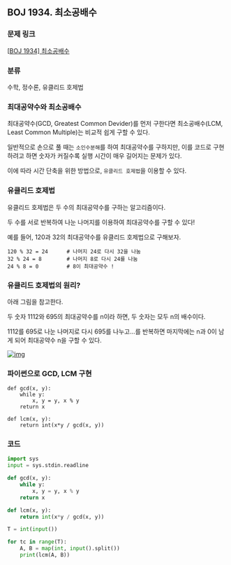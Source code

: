 ## BOJ 1934. 최소공배수

### 문제 링크

[[BOJ 1934\] 최소공배수](https://www.acmicpc.net/problem/1934)

### 분류

수학, 정수론, 유클리드 호제법

### 최대공약수와 최소공배수

최대공약수(GCD, Greatest Common Devider)를 먼저 구한다면 최소공배수(LCM, Least Common Multiple)는 비교적 쉽게 구할 수 있다.

일반적으로 손으로 풀 때는 `소인수분해`를 하여 최대공약수를 구하지만, 이를 코드로 구현하려고 하면 숫자가 커질수록 실행 시간이 매우 길어지는 문제가 있다.

이에 따라 시간 단축을 위한 방법으로, `유클리드 호제법`을 이용할 수 있다.

### 유클리드 호제법

유클리드 호제법은 두 수의 최대공약수를 구하는 알고리즘이다.

두 수를 서로 반복하여 나눈 나머지를 이용하여 최대공약수를 구할 수 있다!

예를 들어, 120과 32의 최대공약수를 유클리드 호제법으로 구해보자.

```
120 % 32 = 24      # 나머지 24로 다시 32을 나눔
32 % 24 = 8        # 나머지 8로 다시 24를 나눔
24 % 8 = 0         # 8이 최대공약수 !
```

### 유클리드 호제법의 원리?

아래 그림을 참고한다.

두 숫자 1112와 695의 최대공약수를 n이라 하면, 두 숫자는 모두 n의 배수이다.

1112를 695로 나눈 나머지로 다시 695를 나누고...를 반복하면 마지막에는 n과 0이 남게 되어 최대공약수 n을 구할 수 있다.

[![img](./images/boj_1934_image.gif)](https://github.com/kimsj-git/home/blob/master/1110_study/220813/assets/boj_1934_image.gif)

### 파이썬으로 GCD, LCM 구현

```
def gcd(x, y):
    while y:
        x, y = y, x % y
    return x

def lcm(x, y):
    return int(x*y / gcd(x, y))
```

### 코드

```python
import sys
input = sys.stdin.readline

def gcd(x, y):
    while y:
        x, y = y, x % y
    return x

def lcm(x, y):
    return int(x*y / gcd(x, y))

T = int(input())

for tc in range(T):
    A, B = map(int, input().split())
    print(lcm(A, B))
```

